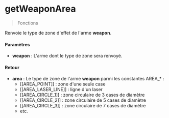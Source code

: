 # getWeaponArea
> Fonctions

Renvoie le type de zone d'effet de l'arme **weapon**.

#### Paramètres

- **weapon** : L'arme dont le type de zone sera renvoyé.

#### Retour

- **area** : Le type de zone de l'arme **weapon** parmi les constantes AREA_* :
  - [[AREA_POINT]] : zone d'une seule case
  - [[AREA_LASER_LINE]] : ligne d'un laser
  - [[AREA_CIRCLE_1]] : zone circulaire de 3 cases de diamètre
  - [[AREA_CIRCLE_2]] : zone circulaire de 5 cases de diamètre
  - [[AREA_CIRCLE_3]] : zone circulaire de 7 cases de diamètre
  - etc.

